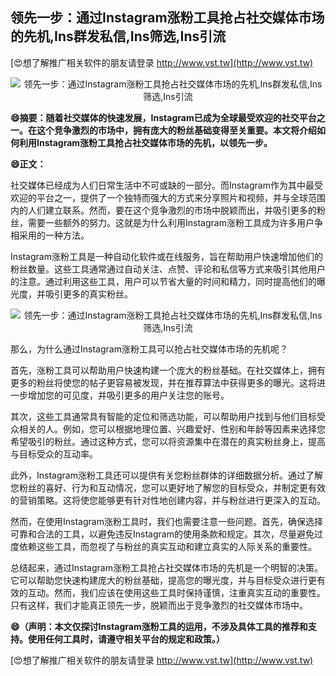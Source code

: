 ## **领先一步：通过Instagram涨粉工具抢占社交媒体市场的先机,Ins群发私信,Ins筛选,Ins引流**

[😍想了解推广相关软件的朋友请登录 http://www.vst.tw](http://www.vst.tw)

 <center><img src="https://vst.tw/MP4/tuiguang/png/7.png" alt="领先一步：通过Instagram涨粉工具抢占社交媒体市场的先机,Ins群发私信,Ins筛选,Ins引流"></center>

**😄摘要：随着社交媒体的快速发展，Instagram已成为全球最受欢迎的社交平台之一。在这个竞争激烈的市场中，拥有庞大的粉丝基础变得至关重要。本文将介绍如何利用Instagram涨粉工具抢占社交媒体市场的先机，以领先一步。**

**😄正文：**

社交媒体已经成为人们日常生活中不可或缺的一部分。而Instagram作为其中最受欢迎的平台之一，提供了一个独特而强大的方式来分享照片和视频，并与全球范围内的人们建立联系。然而，要在这个竞争激烈的市场中脱颖而出，并吸引更多的粉丝，需要一些额外的努力。这就是为什么利用Instagram涨粉工具成为许多用户争相采用的一种方法。

Instagram涨粉工具是一种自动化软件或在线服务，旨在帮助用户快速增加他们的粉丝数量。这些工具通常通过自动关注、点赞、评论和私信等方式来吸引其他用户的注意。通过利用这些工具，用户可以节省大量的时间和精力，同时提高他们的曝光度，并吸引更多的真实粉丝。

 <center><img src="https://vst.tw/MP4/tuiguang/png/6.png" alt="领先一步：通过Instagram涨粉工具抢占社交媒体市场的先机,Ins群发私信,Ins筛选,Ins引流"></center>

那么，为什么通过Instagram涨粉工具可以抢占社交媒体市场的先机呢？

首先，涨粉工具可以帮助用户快速构建一个庞大的粉丝基础。在社交媒体上，拥有更多的粉丝将使您的帖子更容易被发现，并在推荐算法中获得更多的曝光。这将进一步增加您的可见度，并吸引更多的用户关注您的账号。

其次，这些工具通常具有智能的定位和筛选功能，可以帮助用户找到与他们目标受众相关的人。例如，您可以根据地理位置、兴趣爱好、性别和年龄等因素来选择您希望吸引的粉丝。通过这种方式，您可以将资源集中在潜在的真实粉丝身上，提高与目标受众的互动率。

此外，Instagram涨粉工具还可以提供有关您粉丝群体的详细数据分析。通过了解您粉丝的喜好、行为和互动情况，您可以更好地了解您的目标受众，并制定更有效的营销策略。这将使您能够更有针对性地创建内容，并与粉丝进行更深入的互动。

然而，在使用Instagram涨粉工具时，我们也需要注意一些问题。首先，确保选择可靠和合法的工具，以避免违反Instagram的使用条款和规定。其次，尽量避免过度依赖这些工具，而忽视了与粉丝的真实互动和建立真实的人际关系的重要性。

总结起来，通过Instagram涨粉工具抢占社交媒体市场的先机是一个明智的决策。它可以帮助您快速构建庞大的粉丝基础，提高您的曝光度，并与目标受众进行更有效的互动。然而，我们应该在使用这些工具时保持谨慎，注重真实互动的重要性。只有这样，我们才能真正领先一步，脱颖而出于竞争激烈的社交媒体市场中。

**😄（声明：本文仅探讨Instagram涨粉工具的运用，不涉及具体工具的推荐和支持。使用任何工具时，请遵守相关平台的规定和政策。）**

[😍想了解推广相关软件的朋友请登录 http://www.vst.tw](http://www.vst.tw)



